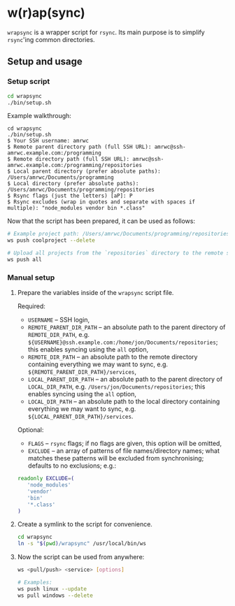 # w(r)ap(sync)

`wrapsync` is a wrapper script for `rsync`. Its main purpose is to simplify `rsync`'ing common directories.

## Setup and usage

### Setup script

```bash
cd wrapsync
./bin/setup.sh
```

Example walkthrough:

```
cd wrapsync
./bin/setup.sh
$ Your SSH username: amrwc
$ Remote parent directory path (full SSH URL): amrwc@ssh-amrwc.example.com:/programming
$ Remote directory path (full SSH URL): amrwc@ssh-amrwc.example.com:/programming/repositories
$ Local parent directory (prefer absolute paths): /Users/amrwc/Documents/programming
$ Local directory (prefer absolute paths): /Users/amrwc/Documents/programming/repositories
$ Rsync flags (just the letters) [aP]: P
$ Rsync excludes (wrap in quotes and separate with spaces if multiple): "node_modules vendor bin *.class"
```

Now that the script has been prepared, it can be used as follows:

```bash
# Example project path: /Users/amrwc/Documents/programming/repositories/coolproject
ws push coolproject --delete

# Upload all projects from the `repositories` directory to the remote server
ws push all
```

### Manual setup

1. Prepare the variables inside of the `wrapsync` script file.

   Required:

   - `USERNAME` – SSH login,
   - `REMOTE_PARENT_DIR_PATH` – an absolute path to the parent directory of `REMOTE_DIR_PATH`, e.g. `${USERNAME}@ssh.example.com:/home/jon/Documents/repositories`; this enables syncing using the `all` option,
   - `REMOTE_DIR_PATH` – an absolute path to the remote directory containing everything we may want to sync, e.g. `${REMOTE_PARENT_DIR_PATH}/services`,
   - `LOCAL_PARENT_DIR_PATH` – an absolute path to the parent directory of `LOCAL_DIR_PATH`, e.g. `/Users/jon/Documents/repositories`; this enables syncing using the `all` option,
   - `LOCAL_DIR_PATH` – an absolute path to the local directory containing everything we may want to sync, e.g. `${LOCAL_PARENT_DIR_PATH}/services`.

   Optional:

   - `FLAGS` – `rsync` flags; if no flags are given, this option will be omitted,
   - `EXCLUDE` – an array of patterns of file names/directory names; what matches these patterns will be excluded from synchronising; defaults to no exclusions; e.g.:

   ```bash
   readonly EXCLUDE=(
      'node_modules'
      'vendor'
      'bin'
      '*.class'
   )
   ```

2. Create a symlink to the script for convenience.

   ```bash
   cd wrapsync
   ln -s "$(pwd)/wrapsync" /usr/local/bin/ws
   ```

3. Now the script can be used from anywhere:

   ```bash
   ws <pull/push> <service> [options]

   # Examples:
   ws push linux --update
   ws pull windows --delete
   ```
